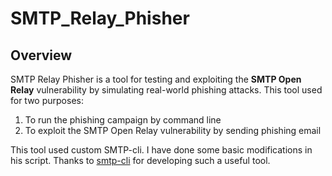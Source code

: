# SMTP_Relay_Phisher

## Overview
SMTP Relay Phisher is a tool for testing and exploiting the **SMTP Open Relay** vulnerability by simulating real-world phishing attacks. 
This tool used for two purposes:

1. To run the phishing campaign by command line 
2. To exploit the SMTP Open Relay vulnerability by sending phishing email

This tool used custom SMTP-cli. I have done some basic modifications in his script.
Thanks to [smtp-cli](https://github.com/mludvig/smtp-cli) for developing such a useful tool.
